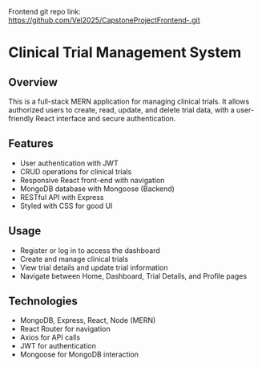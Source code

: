 Frontend git repo link: https://github.com/Vel2025/CapstoneProjectFrontend-.git

# Clinical Trial Management System

## Overview
This is a full-stack MERN application for managing clinical trials. It allows authorized users to create, read, update, and delete trial data, with a user-friendly React interface and secure authentication.

## Features
- User authentication with JWT
- CRUD operations for clinical trials
- Responsive React front-end with navigation
- MongoDB database with Mongoose (Backend)
- RESTful API with Express
- Styled with CSS for good UI


## Usage
- Register or log in to access the dashboard
- Create and manage clinical trials
- View trial details and update trial information
- Navigate between Home, Dashboard, Trial Details, and Profile pages

## Technologies
- MongoDB, Express, React, Node (MERN)
- React Router for navigation
- Axios for API calls
- JWT for authentication
- Mongoose for MongoDB interaction